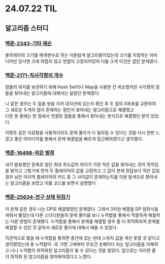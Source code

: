 # 24.07.22 TIL

## 알고리즘 스터디

### [백준-2343-기타 레슨](https://www.acmicpc.net/problem/2343)

블루레이의 크기를 매개변수로 하는 이분탐색 알고리즘이었는데 크기를 지정하는 아이디어만 있다면 크게 어렵지 않고 방법이 고정되어있어 다들 크게 이견은 없던 문제였다.

### [백준-2171-직사각형의 개수](https://www.acmicpc.net/problem/2171)

점들의 위치를 보관하기 위해 Hash Set이나 Map을 사용한 건 비슷했지만 사각형의 점들을 찾아내는 알고리즘에 대해서는 달랐던 문제였다.

나 같은 경우는 두 점을 쌍을 지어 대각선에 있는지 확인 후 두 점의 X좌표를 교환하여 그 새로운 두개의 점이 존재하는 점인지 찾아내는 알고리즘으로 해결했고<br>
다른 분 중에는 한 점에서 연결된 점들을 통해서 찾아내는 방식으로 해결했던 분이 있었다.

이렇듯 같은 자료형을 사용하더라도 문제 풀이가 다 달라질 수 있다는 것을 다시 한번 느꼈고 좋은 아이디어를 통해서 문제 해결법을 빠르게 접근해야겠다고 생각했다.

### [백준-16498-작은 벌점](https://www.acmicpc.net/problem/16498)

내가 발표했던 문제로 일단 최대 최소값의 차이가 가장 적은 값을 찾아내는 것이 목적임을 밝히고 그렇기에 먼저 두 플레이어의 값을 고정하고 그 값이 현재 정답보다 적은 값일 경우 남은 마지막 플레이어의 카드 중 그 사이값이 존재하는지를 이분 탐색으로 찾아내는 알고리즘을 보였고 이를 코드를 보면서 설명했다.

### [백준-25634-전구 상태 뒤집기](https://www.acmicpc.net/problem/25634)

이 문제 같은 경우 나는 DP로 해결했었던 문제였다. 그래서 3차원 배열을 DP 점화식을 세워서 풀었는데 다른 스터디원들의 문제 풀이를 보니 누적합을 통해서 적절하게 해결하는 다른 방법이 존재했다. 누적합을 통해서 문제를 해결할 경우 좀 더 최적화되게 문제를 해결할 수 있던 것 같아서 새로운 풀이에 대해서 배울 수 있었다.

직관적으로 봤을 때 누적합을 통하면 중간에 있는 반대 스위치 값을 계산 못할 것 같다고 생각했었는데 총 누적합이 -로 가면 그때부터 무조건 손해이다 라는 알고리즘을 이해하고 나니 누적합이 최적화된 알고리즘이 될 수 있다는 것을 알았다. 앞으로는 이러한 좀 더 최적화 된 알고리즘을 찾아봐야겠다고 느꼈다.
